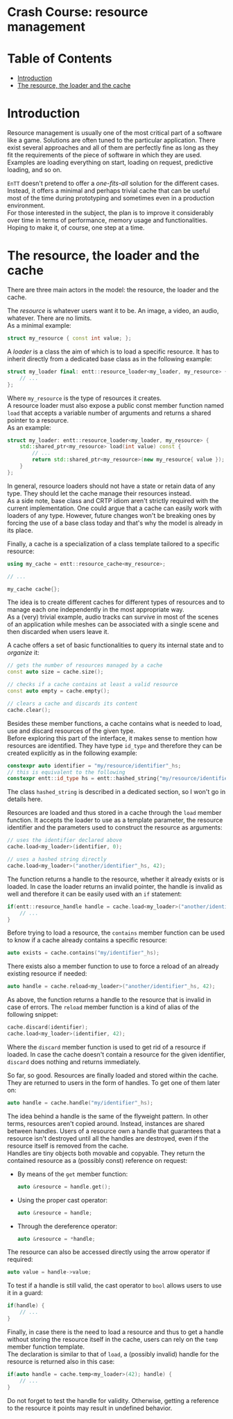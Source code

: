 # Crash Course: resource management

<!--
@cond TURN_OFF_DOXYGEN
-->
# Table of Contents

* [Introduction](#introduction)
* [The resource, the loader and the cache](#the-resource-the-loader-and-the-cache)
<!--
@endcond TURN_OFF_DOXYGEN
-->

# Introduction

Resource management is usually one of the most critical part of a software like
a game. Solutions are often tuned to the particular application. There exist
several approaches and all of them are perfectly fine as long as they fit the
requirements of the piece of software in which they are used.<br/>
Examples are loading everything on start, loading on request, predictive
loading, and so on.

`EnTT` doesn't pretend to offer a _one-fits-all_ solution for the different
cases. Instead, it offers a minimal and perhaps trivial cache that can be useful
most of the time during prototyping and sometimes even in a production
environment.<br/>
For those interested in the subject, the plan is to improve it considerably over
time in terms of performance, memory usage and functionalities. Hoping to make
it, of course, one step at a time.

# The resource, the loader and the cache

There are three main actors in the model: the resource, the loader and the
cache.

The _resource_ is whatever users want it to be. An image, a video, an audio,
whatever. There are no limits.<br/>
As a minimal example:

```cpp
struct my_resource { const int value; };
```

A _loader_ is a class the aim of which is to load a specific resource. It has to
inherit directly from a dedicated base class as in the following example:

```cpp
struct my_loader final: entt::resource_loader<my_loader, my_resource> {
    // ...
};
```

Where `my_resource` is the type of resources it creates.<br/>
A resource loader must also expose a public const member function named `load`
that accepts a variable number of arguments and returns a shared pointer to a
resource.<br/>
As an example:

```cpp
struct my_loader: entt::resource_loader<my_loader, my_resource> {
    std::shared_ptr<my_resource> load(int value) const {
        // ...
        return std::shared_ptr<my_resource>(new my_resource{ value });
    }
};
```

In general, resource loaders should not have a state or retain data of any type.
They should let the cache manage their resources instead.<br/>
As a side note, base class and CRTP idiom aren't strictly required with the
current implementation. One could argue that a cache can easily work with
loaders of any type. However, future changes won't be breaking ones by forcing
the use of a base class today and that's why the model is already in its place.

Finally, a cache is a specialization of a class template tailored to a specific
resource:

```cpp
using my_cache = entt::resource_cache<my_resource>;

// ...

my_cache cache{};
```

The idea is to create different caches for different types of resources and to
manage each one independently in the most appropriate way.<br/>
As a (very) trivial example, audio tracks can survive in most of the scenes of
an application while meshes can be associated with a single scene and then
discarded when users leave it.

A cache offers a set of basic functionalities to query its internal state and to
_organize_ it:

```cpp
// gets the number of resources managed by a cache
const auto size = cache.size();

// checks if a cache contains at least a valid resource
const auto empty = cache.empty();

// clears a cache and discards its content
cache.clear();
```

Besides these member functions, a cache contains what is needed to load, use and
discard resources of the given type.<br/>
Before exploring this part of the interface, it makes sense to mention how
resources are identified. They have type `id_type` and therefore they can be
created explicitly as in the following example:

```cpp
constexpr auto identifier = "my/resource/identifier"_hs;
// this is equivalent to the following
constexpr entt::id_type hs = entt::hashed_string{"my/resource/identifier"};
```

The class `hashed_string` is described in a dedicated section, so I won't go in
details here.

Resources are loaded and thus stored in a cache through the `load` member
function. It accepts the loader to use as a template parameter, the resource
identifier and the parameters used to construct the resource as arguments:

```cpp
// uses the identifier declared above
cache.load<my_loader>(identifier, 0);

// uses a hashed string directly
cache.load<my_loader>("another/identifier"_hs, 42);
```

The function returns a handle to the resource, whether it already exists or is
loaded. In case the loader returns an invalid pointer, the handle is invalid as
well and therefore it can be easily used with an `if` statement:

```cpp
if(entt::resource_handle handle = cache.load<my_loader>("another/identifier"_hs, 42); handle) {
    // ...
}
```

Before trying to load a resource, the `contains` member function can be used to
know if a cache already contains a specific resource:

```cpp
auto exists = cache.contains("my/identifier"_hs);
```

There exists also a member function to use to force a reload of an already
existing resource if needed:

```cpp
auto handle = cache.reload<my_loader>("another/identifier"_hs, 42);
```

As above, the function returns a handle to the resource that is invalid in case
of errors. The `reload` member function is a kind of alias of the following
snippet:

```cpp
cache.discard(identifier);
cache.load<my_loader>(identifier, 42);
```

Where the `discard` member function is used to get rid of a resource if loaded.
In case the cache doesn't contain a resource for the given identifier, `discard`
does nothing and returns immediately.

So far, so good. Resources are finally loaded and stored within the cache.<br/>
They are returned to users in the form of handles. To get one of them later on:

```cpp
auto handle = cache.handle("my/identifier"_hs);
```

The idea behind a handle is the same of the flyweight pattern. In other terms,
resources aren't copied around. Instead, instances are shared between handles.
Users of a resource own a handle that guarantees that a resource isn't destroyed
until all the handles are destroyed, even if the resource itself is removed from
the cache.<br/>
Handles are tiny objects both movable and copyable. They return the contained
resource as a (possibly const) reference on request:

* By means of the `get` member function:

  ```cpp
  auto &resource = handle.get();
  ```

* Using the proper cast operator:

  ```cpp
  auto &resource = handle;
  ```

* Through the dereference operator:

  ```cpp
  auto &resource = *handle;
  ```

The resource can also be accessed directly using the arrow operator if required:

```cpp
auto value = handle->value;
```

To test if a handle is still valid, the cast operator to `bool` allows users to
use it in a guard:

```cpp
if(handle) {
    // ...
}
```

Finally, in case there is the need to load a resource and thus to get a handle
without storing the resource itself in the cache, users can rely on the `temp`
member function template.<br/>
The declaration is similar to that of `load`, a (possibly invalid) handle for
the resource is returned also in this case:

```cpp
if(auto handle = cache.temp<my_loader>(42); handle) {
    // ...
}
```

Do not forget to test the handle for validity. Otherwise, getting a reference to
the resource it points may result in undefined behavior.
